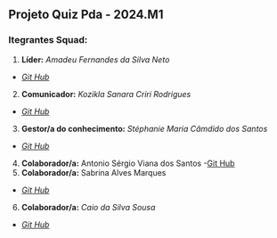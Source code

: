 ## Projeto Quiz Pda - 2024.M1

### Itegrantes Squad:
1. **Líder:** _Amadeu Fernandes da Silva Neto_
- _[Git Hub](#)_ <br />
2. **Comunicador:** _Kozikla Sanara Criri Rodrigues_
- _[Git Hub](#)_ <br />
3. **Gestor/a do conhecimento:** _Stéphanie Maria Câmdido dos Santos_
- _[Git Hub](#)_ <br />
4. **Colaborador/a:** Antonio Sérgio Viana dos Santos
-[Git Hub](https://github.com/web-development-ser) <br />
5. **Colaborador/a:** Sabrina Alves Marques
- _[Git Hub](#)_ <br />
6. **Colaborador/a:** _Caio da Silva Sousa_
- _[Git Hub](#)_ <br />
